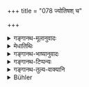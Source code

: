 +++
title = "078 ज्योतिषश् च"

+++

<details><summary>गङ्गानथ-मूलानुवादः</summary>

After light, from out of the same Evolvent, emanates water, which has been declared to be endowed with the quality of taste. and after water, comes earth, endowed with the quality of odour.—Such is creation at the outset.—(78)
</details>

<details><summary>मेधातिथिः</summary>

**रसो** मधुरादिः सलिलगुणः गन्धः सुरभिर् असुरभिश् च । स भूमेर् गुणः । तथा च वैशेषिकाः- "क्षिताव् एव गन्धः" इति (प्रभ् ४.१) । एते सांसिद्धिका एकैकस्य गुणाः संसर्गात् तु संकीर्यनते । तद् उक्तम् "यो यो यावतिथः" (म्ध् १.२०) इति । एतच् च गुणानुकथनम् अध्यात्मचिन्तायां उपयुज्यते । उक्तं हि पुराणकारेण-

- दश मन्वन्तराणीह तिष्ठन्तीन्द्रियचिन्तकाः ।

- भौतिकास् तु शतं पूर्णं सहस्रं त्व् अभिमानिनः ॥

अहंकारचिन्तकाः-

- महात्मकाः सहस्राणि दश तिष्ठन्ति विज्वराः ।

- पूर्णं शतसहस्रं तु तिष्ठन्त्य् अव्यक्तचिन्तकाः ।

- पुरुषं निर्गुणं प्राप्य परिसंख्या न विद्यते ॥ १.७८ ॥
</details>

<details><summary>गङ्गानथ-भाष्यानुवादः</summary>

‘*Taste*’—such as ‘*sweet*’ and the rest.,—is the quality of Water.—‘*Odour*’ good smell and evil, is the quality of earth; as say the *Vaiśeṣikas*—‘odour subsists in earth alone.’

Each of the single qualities that have been mentioned as belonging to each of the elemental substances, is what is inherent in it by its very nature; when, however, the substances come to be mixed up, their qualities also become intermingled. It is in view of this that we have the statement in verse 20 that—‘each elemental substance is endowed with as many qualities as the place it occupies’.

This description of the qualities comes useful in meditation on the soul. This has been thus declared by the author of the *Purāṇa*.—‘Those who meditate upon the sense-organs (as the soul) stay here for ten
*manvantaras*; those who meditate upon the Elemental Substances stay for
a hundred, and those who meditate upon the Principle of Egoism stay for a thousand *manvantaras*; \[‘*abhimāninaḥ*’ means those who think of the Principle of Egoism\]; those who meditate upon the great Principle of Intelligence stay for ten thousand *manvantaras*, freed from all sufferings; for full hundred thousand years stay those who meditate upon the Unmanifest (Primordial Matter); when one has reached the soul, devoid of all qualities, all limitation ceases.’—(78)
</details>

<details><summary>गङ्गानथ-टिप्पन्यः</summary>

‘*Āditaḥ*’—(*a*) ‘after the *Mahāpralaya*’ (Kullūka);—(*b*) ‘after the
*Khaṇḍapralaya*’ (Govindarāja and NārāyaḌa); (*c*) ‘Before the creation
of the Egg’ (Nandana).
</details>

<details><summary>गङ्गानथ-तुल्य-वाक्यानि</summary>

See Comparative notes for [Verse 1.75 (Ākāśa produced out of ‘Mind’)].
</details>

<details><summary>Bühler</summary>

078	And from light, modifying itself, (is produced) water, possessing the quality of taste, from water earth which has the quality of smell; such is the creation in the beginning.
</details>
